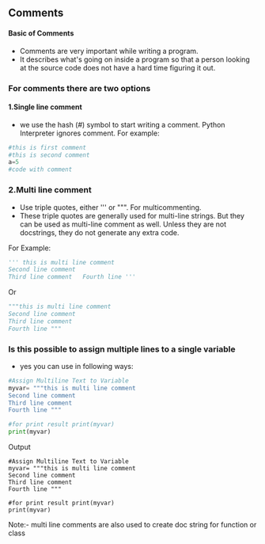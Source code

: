 ## Comments 
#### Basic of Comments 
- Comments  are very important while writing a program. 
- It describes what's going on inside a program so that a person looking at the source code does not have a hard time figuring it out. 

### For comments there are two options
#### 1.Single line comment 
- we use the hash (#) symbol to start writing a comment. 
Python Interpreter ignores comment. 
For example:
```python
#this is first comment     
#this is second comment     
a=5   
#code with comment
```

### 2.Multi line comment 
- Use triple quotes, either ''' or """. For multicommenting. 
- These triple quotes are generally used for multi-line strings. But they can be used as multi-line comment as well. Unless they are not docstrings, they do not generate any extra code. 

For Example:
```python
''' this is multi line comment     
Second line comment    
Third line comment   Fourth line '''
```
Or
```python
"""this is multi line comment     
Second line comment    
Third line comment   
Fourth line """
```

### Is this possible to assign multiple lines  to a single variable 
- yes you can use in following ways:
```python
#Assign Multiline Text to Variable
myvar= """this is multi line comment     
Second line comment    
Third line comment   
Fourth line """   

#for print result print(myvar)
print(myvar)
```

Output
```
#Assign Multiline Text to Variable
myvar= """this is multi line comment     
Second line comment    
Third line comment   
Fourth line """   

#for print result print(myvar)
print(myvar)
```

Note:- multi line comments are also used to create doc string for function or class
